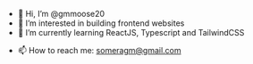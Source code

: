- 👋 Hi, I’m @gmmoose20
- 👀 I’m interested in building frontend websites
- 🌱 I’m currently learning ReactJS, Typescript and TailwindCSS
<!-- 💞️ I’m looking to collaborate on ... --->
- 📫 How to reach me: someragm@gmail.com

<!---
gmmoose20/gmmoose20 is a ✨ special ✨ repository because its `README.md` (this file) appears on your GitHub profile.
You can click the Preview link to take a look at your changes.
--->
